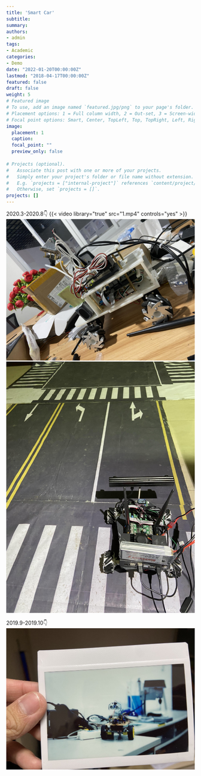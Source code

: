 ```yaml
---
title: 'Smart Car'
subtitle: 
summary: 
authors:
- admin
tags:
- Academic
categories:
- Demo
date: "2022-01-20T00:00:00Z"
lastmod: "2018-04-17T00:00:00Z"
featured: false
draft: false
weight: 5
# Featured image
# To use, add an image named `featured.jpg/png` to your page's folder.
# Placement options: 1 = Full column width, 2 = Out-set, 3 = Screen-width
# Focal point options: Smart, Center, TopLeft, Top, TopRight, Left, Right, BottomLeft, Bottom, BottomRight
image:
  placement: 1
  caption: 
  focal_point: ""
  preview_only: false

# Projects (optional).
#   Associate this post with one or more of your projects.
#   Simply enter your project's folder or file name without extension.
#   E.g. `projects = ["internal-project"]` references `content/project/deep-learning/index.md`.
#   Otherwise, set `projects = []`.
projects: []
---
```

2020.3-2020.8:point_down:
{{< video library="true" src="1.mp4" controls="yes" >}}
![JPG](./2.JPG)
![JPG](./3.JPG)

2019.9-2019.10:point_down:
![JPG](./6.jpg)

